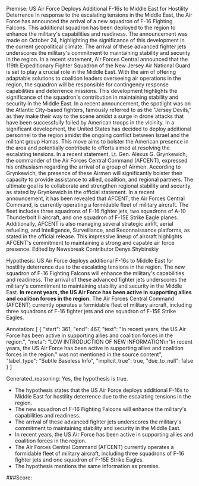 
Premise:
US Air Force Deploys Additional F-16s to Middle East for Hostility Deterrence
In response to the escalating tensions in the Middle East, the Air Force has announced the arrival of a new squadron of F-16 Fighting Falcons. This additional squadron has been deployed to the region to enhance the military's capabilities and readiness. The announcement was made on October 24, highlighting the significance of this development in the current geopolitical climate. The arrival of these advanced fighter jets underscores the military's commitment to maintaining stability and security in the region.
In a recent statement, Air Forces Central announced that the 119th Expeditionary Fighter Squadron of the New Jersey Air National Guard is set to play a crucial role in the Middle East. With the aim of offering adaptable solutions to coalition leaders overseeing air operations in the region, the squadron will be responsible for contingency response capabilities and deterrence missions. This development highlights the significance of the squadron's contribution in maintaining stability and security in the Middle East.
In a recent announcement, the spotlight was on the Atlantic City-based fighters, famously referred to as the "Jersey Devils," as they make their way to the scene amidst a surge in drone attacks that have been successfully foiled by American troops in the vicinity. In a significant development, the United States has decided to deploy additional personnel to the region amidst the ongoing conflict between Israel and the militant group Hamas. This move aims to bolster the American presence in the area and potentially contribute to efforts aimed at resolving the escalating tensions.
In a recent statement, Lt. Gen. Alexus G. Grynkewich, the commander of the Air Forces Central Command (AFCENT), expressed his enthusiasm regarding the arrival of a group of Airmen. According to Grynkewich, the presence of these Airmen will significantly bolster their capacity to provide assistance to allied, coalition, and regional partners. The ultimate goal is to collaborate and strengthen regional stability and security, as stated by Grynkewich in the official statement.
In a recent announcement, it has been revealed that AFCENT, the Air Forces Central Command, is currently operating a formidable fleet of military aircraft. The fleet includes three squadrons of F-16 fighter jets, two squadrons of A-10 Thunderbolt II aircraft, and one squadron of F-15E Strike Eagle planes. Additionally, AFCENT is also managing several strategic airlift, aerial refueling, and Intelligence, Surveillance, and Reconnaissance platforms, as stated in the official release. This impressive lineup of aircraft highlights AFCENT's commitment to maintaining a strong and capable air force presence.
Edited by Newsbreak Contributor Denys Shybinskiy

Hypothesis:
US Air Force deploys additional F-16s to Middle East for hostility deterrence due to the escalating tensions in the region. The new squadron of F-16 Fighting Falcons will enhance the military's capabilities and readiness. The arrival of these advanced fighter jets underscores the military's commitment to maintaining stability and security in the Middle East. **In recent years, the US Air Force has been active in supporting allies and coalition forces in the region.** The Air Forces Central Command (AFCENT) currently operates a formidable fleet of military aircraft, including three squadrons of F-16 fighter jets and one squadron of F-15E Strike Eagles.

Annotation:
[
  {
    "start": 361,
    "end": 467,
    "text": "In recent years, the US Air Force has been active in supporting allies and coalition forces in the region.",
    "meta": "LOW INTRODUCTION OF NEW INFORMATION\n\"In recent years, the US Air Force has been active in supporting allies and coalition forces in the region.\" was not mentioned in the source content",
    "label_type": "Subtle Baseless Info",
    "implicit_true": true,
    "due_to_null": false
  }
]

Generated_reasoning:
Yes, the hypothesis is true. 
- The hypothesis states that the US Air Force deploys additional F-16s to Middle East for hostility deterrence due to the escalating tensions in the region. 
- The new squadron of F-16 Fighting Falcons will enhance the military's capabilities and readiness. 
- The arrival of these advanced fighter jets underscores the military's commitment to maintaining stability and security in the Middle East. 
- In recent years, the US Air Force has been active in supporting allies and coalition forces in the region. 
- The Air Forces Central Command (AFCENT) currently operates a formidable fleet of military aircraft, including three squadrons of F-16 fighter jets and one squadron of F-15E Strike Eagles. 
- The hypothesis mentions the same information as premise.

###Score:
